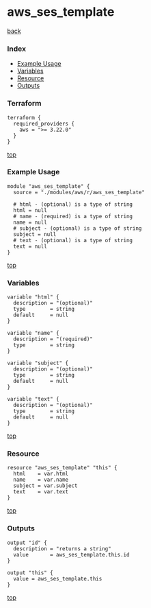 # aws_ses_template

[back](../aws.md)

### Index

- [Example Usage](#example-usage)
- [Variables](#variables)
- [Resource](#resource)
- [Outputs](#outputs)

### Terraform

```hcl
terraform {
  required_providers {
    aws = ">= 3.22.0"
  }
}
```

[top](#index)

### Example Usage

```hcl
module "aws_ses_template" {
  source = "./modules/aws/r/aws_ses_template"

  # html - (optional) is a type of string
  html = null
  # name - (required) is a type of string
  name = null
  # subject - (optional) is a type of string
  subject = null
  # text - (optional) is a type of string
  text = null
}
```

[top](#index)

### Variables

```hcl
variable "html" {
  description = "(optional)"
  type        = string
  default     = null
}

variable "name" {
  description = "(required)"
  type        = string
}

variable "subject" {
  description = "(optional)"
  type        = string
  default     = null
}

variable "text" {
  description = "(optional)"
  type        = string
  default     = null
}
```

[top](#index)

### Resource

```hcl
resource "aws_ses_template" "this" {
  html    = var.html
  name    = var.name
  subject = var.subject
  text    = var.text
}
```

[top](#index)

### Outputs

```hcl
output "id" {
  description = "returns a string"
  value       = aws_ses_template.this.id
}

output "this" {
  value = aws_ses_template.this
}
```

[top](#index)
